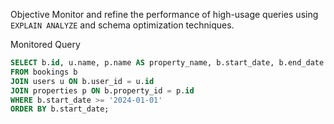 

Objective
Monitor and refine the performance of high-usage queries using `EXPLAIN ANALYZE` and schema optimization techniques.

Monitored Query
```sql
SELECT b.id, u.name, p.name AS property_name, b.start_date, b.end_date
FROM bookings b
JOIN users u ON b.user_id = u.id
JOIN properties p ON b.property_id = p.id
WHERE b.start_date >= '2024-01-01'
ORDER BY b.start_date;
